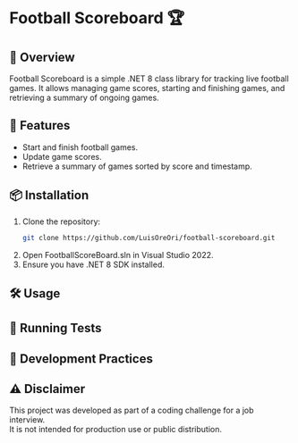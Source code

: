 ﻿# Football Scoreboard 🏆

## 📖 Overview
Football Scoreboard is a simple .NET 8 class library for tracking live football games.
It allows managing game scores, starting and finishing games, and retrieving a summary of ongoing games.

## 🚀 Features
- Start and finish football games.
- Update game scores.
- Retrieve a summary of games sorted by score and timestamp.

## 📦 Installation
1. Clone the repository:
   ```sh
   git clone https://github.com/LuisOreOri/football-scoreboard.git
1. Open FootballScoreBoard.sln in Visual Studio 2022.
1. Ensure you have .NET 8 SDK installed.

## 🛠 Usage

## 🧪 Running Tests

## 📌 Development Practices

## ⚠️ Disclaimer
This project was developed as part of a coding challenge for a job interview.  
It is not intended for production use or public distribution.